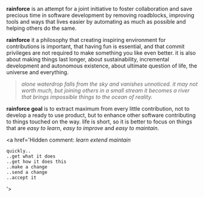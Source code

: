 **rainforce** is an attempt for a joint initiative to foster collaboration and save precious time in software development by removing roadblocks, improving tools and ways that lives easier by automating as much as possible and helping others do the same.

**rainforce** it a philosophy that creating inspiring environment for contributions is important, that having fun is essential, and that commit privileges are not required to make something you like even better. it is also about making things last longer, about sustainability, incremental development and autonomous existence, about ultimate question of life, the universe and everything.

> _alone waterdrop falls from the sky and vanishes unnoticed. it may not worth much, but joining others in a small stream it becomes a river that brings impossible things to the ocean of reality._

**rainforce goal** is to extract maximum from every little contribution, not to develop a ready to use product, but to enhance other software contributing to things touched on the way. life is short, so it is better to focus on things that are _easy to learn_, _easy to improve_ and _easy to maintain_.

<a href='Hidden comment: 
*learn*
*extend*
*maintain*

```
quickly..
..get what it does
..get how it does this
..make a change
..send a change
..accept it
```
'></a>